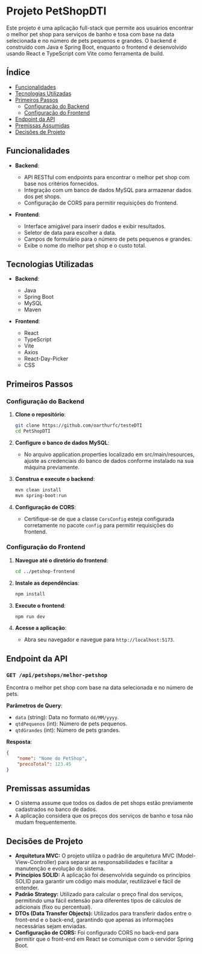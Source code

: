 # Projeto PetShopDTI

Este projeto é uma aplicação full-stack que permite aos usuários encontrar o melhor pet shop para serviços de banho e tosa com base na data selecionada e no número de pets pequenos e grandes. O backend é construído com Java e Spring Boot, enquanto o frontend é desenvolvido usando React e TypeScript com Vite como ferramenta de build.

## Índice

- [Funcionalidades](#funcionalidades)
- [Tecnologias Utilizadas](#tecnologias-utilizadas)
- [Primeiros Passos](#primeiros-passos)
  - [Configuração do Backend](#configuração-do-backend)
  - [Configuração do Frontend](#configuração-do-frontend)
- [Endpoint da API](#endpoint-da-api)
- [Premissas Assumidas](#premissas-assumidas)
- [Decisões de Projeto](#decisões-de-projeto)

## Funcionalidades

- **Backend**:
  - API RESTful com endpoints para encontrar o melhor pet shop com base nos critérios fornecidos.
  - Integração com um banco de dados MySQL para armazenar dados dos pet shops.
  - Configuração de CORS para permitir requisições do frontend.

- **Frontend**:
  - Interface amigável para inserir dados e exibir resultados.
  - Seletor de data para escolher a data.
  - Campos de formulário para o número de pets pequenos e grandes.
  - Exibe o nome do melhor pet shop e o custo total.

## Tecnologias Utilizadas

- **Backend**:
  - Java
  - Spring Boot
  - MySQL
  - Maven

- **Frontend**:
  - React
  - TypeScript
  - Vite
  - Axios
  - React-Day-Picker
  - CSS

## Primeiros Passos

### Configuração do Backend

1. **Clone o repositório**:
    ```sh
    git clone https://github.com/oarthurfc/testeDTI
    cd PetShopDTI
    ```

2. **Configure o banco de dados MySQL**:
    - No arquivo application.properties localizado em src/main/resources, ajuste as credenciais do banco de dados conforme instalado na sua máquina previamente.

3. **Construa e execute o backend**:
    ```sh
    mvn clean install
    mvn spring-boot:run
    ```

4. **Configuração de CORS**:
    - Certifique-se de que a classe `CorsConfig` esteja configurada corretamente no pacote `config` para permitir requisições do frontend.

### Configuração do Frontend

1. **Navegue até o diretório do frontend**:
    ```sh
    cd ../petshop-frontend
    ```

2. **Instale as dependências**:
    ```sh
    npm install
    ```

3. **Execute o frontend**:
    ```sh
    npm run dev
    ```

4. **Acesse a aplicação**:
    - Abra seu navegador e navegue para `http://localhost:5173`.

## Endpoint da API

### `GET /api/petshops/melhor-petshop`

Encontra o melhor pet shop com base na data selecionada e no número de pets.

**Parâmetros de Query**:
- `data` (string): Data no formato `dd/MM/yyyy`.
- `qtdPequenos` (int): Número de pets pequenos.
- `qtdGrandes` (int): Número de pets grandes.


**Resposta**:
```json
{
    "nome": "Nome do PetShop",
    "precoTotal": 123.45
}
```

## Premissas assumidas
- O sistema assume que todos os dados de pet shops estão previamente cadastrados no banco de dados.
- A aplicação considera que os preços dos serviços de banho e tosa não mudam frequentemente.


## Decisões de Projeto

- **Arquitetura MVC:** O projeto utiliza o padrão de arquitetura MVC (Model-View-Controller) para separar as responsabilidades e facilitar a manutenção e evolução do sistema.
- **Princípios SOLID:** A aplicação foi desenvolvida seguindo os princípios SOLID para garantir um código mais modular, reutilizável e fácil de entender.
- **Padrão Strategy:** Utilizado para calcular o preço final dos serviços, permitindo uma fácil extensão para diferentes tipos de cálculos de adicionais (fixo ou percentual).
- **DTOs (Data Transfer Objects):** Utilizados para transferir dados entre o front-end e o back-end, garantindo que apenas as informações necessárias sejam enviadas.
- **Configuração de CORS:** Foi configurado CORS no back-end para permitir que o front-end em React se comunique com o servidor Spring Boot.
